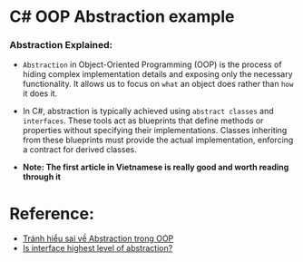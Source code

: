 # C# OOP Abstraction example

### Abstraction Explained:

- `Abstraction` in Object-Oriented Programming (OOP) is the process of hiding complex implementation details 
and exposing only the necessary functionality. It allows us to focus on `what` an object 
does rather than `how` it does it.

- In C#, abstraction is typically achieved using `abstract classes` and `interfaces`. 
These tools act as blueprints that define methods or properties without specifying their implementations. 
Classes inheriting from these blueprints must provide the actual implementation, enforcing a contract for derived classes.

- **Note: The first article in Vietnamese is really good and worth reading through it**

# Reference:

- [Tránh hiểu sai về Abstraction trong OOP](https://viblo.asia/p/tranh-hieu-sai-ve-abstraction-trong-oop-RnB5pJb6ZPG)
- [Is interface highest level of abstraction?](https://stackoverflow.com/questions/1201081/is-interface-highest-level-of-abstraction)
